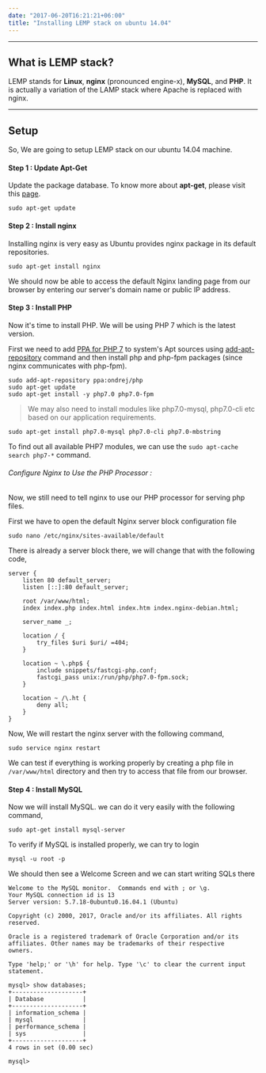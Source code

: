 ```yaml
---
date: "2017-06-20T16:21:21+06:00"
title: "Installing LEMP stack on ubuntu 14.04"
---
```


---
## What is LEMP stack?

LEMP stands for **Linux**, **nginx** (pronounced engine-x), **MySQL**, and **PHP**. It is actually a variation of the LAMP stack where Apache is replaced with nginx.

---

## Setup 

So, We are going to setup LEMP stack on our ubuntu 14.04 machine.

#### **Step 1 : Update Apt-Get**

Update the package database. To know more about **apt-get**, please visit this [page](https://itsfoss.com/apt-get-linux-guide).

```
sudo apt-get update
```

#### **Step 2 : Install nginx**

Installing nginx is very easy as Ubuntu provides nginx package in its default repositories.

```
sudo apt-get install nginx
```

We should now be able to access the default Nginx landing page from our browser by entering our server's domain name or public IP address.


#### **Step 3 : Install PHP**

Now it's time to install PHP. We will be using PHP 7 which is the latest version. 

First we need to add [PPA for PHP 7](https://launchpad.net/%7Eondrej/+archive/ubuntu/php) to system's Apt sources using [add-apt-repository](http://manpages.ubuntu.com/manpages/trusty/man1/add-apt-repository.1.html) command and then install php and php-fpm packages (since nginx communicates with php-fpm).

```
sudo add-apt-repository ppa:ondrej/php
sudo apt-get update
sudo apt-get install -y php7.0 php7.0-fpm
```


> We may also need to install modules like php7.0-mysql, php7.0-cli etc based on our application requirements.
```
sudo apt-get install php7.0-mysql php7.0-cli php7.0-mbstring
```
To find out all available PHP7 modules, we can use the `sudo apt-cache search php7-*` command.

###### Configure Nginx to Use the PHP Processor :

Now, we still need to tell nginx to use our PHP processor for serving php files.

First we have to open the default Nginx server block configuration file
```
sudo nano /etc/nginx/sites-available/default
```

There is already a server block there, we will change that with the following code,

```
server {
    listen 80 default_server;
    listen [::]:80 default_server;

    root /var/www/html;
    index index.php index.html index.htm index.nginx-debian.html;

    server_name _;

    location / {
        try_files $uri $uri/ =404;
    }

    location ~ \.php$ {
        include snippets/fastcgi-php.conf;
        fastcgi_pass unix:/run/php/php7.0-fpm.sock;
    }

    location ~ /\.ht {
        deny all;
    }
}
```

Now, We will restart the nginx server with the following command,

```
sudo service nginx restart
```

We can test if everything is working properly by creating a php file in `/var/www/html` directory and then try to access that file from our browser.

#### **Step 4 : Install MySQL**

Now we will install MySQL. we can do it very easily with the following command,

```
sudo apt-get install mysql-server
```

To verify if MySQL is installed properly, we can try to login

```
mysql -u root -p
```

We should then see a Welcome Screen and we can start writing SQLs there

```
Welcome to the MySQL monitor.  Commands end with ; or \g.
Your MySQL connection id is 13
Server version: 5.7.18-0ubuntu0.16.04.1 (Ubuntu)

Copyright (c) 2000, 2017, Oracle and/or its affiliates. All rights reserved.

Oracle is a registered trademark of Oracle Corporation and/or its
affiliates. Other names may be trademarks of their respective
owners.

Type 'help;' or '\h' for help. Type '\c' to clear the current input statement.

mysql> show databases;
+--------------------+
| Database           |
+--------------------+
| information_schema |
| mysql              |
| performance_schema |
| sys                |
+--------------------+
4 rows in set (0.00 sec)

mysql> 

```